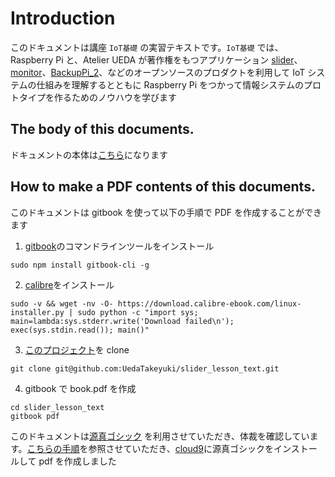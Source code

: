 # Introduction

このドキュメントは講座 `IoT基礎` の実習テキストです。`IoT基礎` では、Raspberry Pi と、Atelier UEDA が著作権をもつアプリケーション [slider](https://github.com/UedaTakeyuki/slider)、[monitor](https://github.com/UedaTakeyuki/monitor)、[BackupPi_2](https://github.com/UedaTakeyuki/BackupPi_2)、などのオープンソースのプロダクトを利用して IoT システムの仕組みを理解するとともに Raspberry Pi をつかって情報システムのプロトタイプを作るためのノウハウを学びます  



## The body of this documents.
ドキュメントの本体は[こちら](SUMMARY.md)になります  


## How to make a PDF contents of this documents.

このドキュメントは gitbook を使って以下の手順で PDF を作成することができます  

1. [gitbook](https://www.gitbook.com)のコマンドラインツールをインストール
```
sudo npm install gitbook-cli -g
```

2. [calibre](http://calibre-ebook.com/download_linux)をインストール
```
sudo -v && wget -nv -O- https://download.calibre-ebook.com/linux-installer.py | sudo python -c "import sys; main=lambda:sys.stderr.write('Download failed\n'); exec(sys.stdin.read()); main()"
```

3. [このプロジェクト](https://github.com/UedaTakeyuki/slider_lesson_text)を clone
```
git clone git@github.com:UedaTakeyuki/slider_lesson_text.git
```

4. gitbook で book.pdf を作成
```
cd slider_lesson_text
gitbook pdf
```

このドキュメントは[源真ゴシック](http://jikasei.me/font/genshin/) を利用させていただき、体裁を確認しています。[こちらの手順](http://backport.net/blog/2016/09/06/pdf_embedded_japanese_font/)を参照させていただき、[cloud9](https://c9.io)に源真ゴシックをインストールして pdf を作成しました
